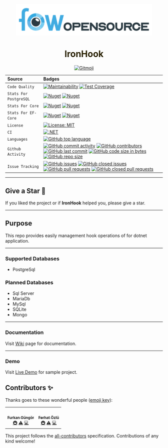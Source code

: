 <p align="center">
  <img src="https://github.com/FowApps/IronHook/raw/master/.github/fow.opensource.png" style="max-width:100%;" height="100" />
</p>

<h1 align="center" style="max-width:100%; color: #2b2301;" height="140" >
  IronHook
</h1>


<p align="center">
  <a href="https://gitmoji.carloscuesta.me">
    <img src="https://img.shields.io/badge/gitmoji-%20😜%20😍-FFDD67.svg?style=flat-square" alt="Gitmoji">
  </a> 
</p>


| Source     | Badges                |
| :------- | :------------------------- |
| `Code Quality` | [![Maintainability](https://api.codeclimate.com/v1/badges/488c665bd42410a26780/maintainability)](https://codeclimate.com/github/FowApps/IronHook/maintainability) [![Test Coverage](https://api.codeclimate.com/v1/badges/488c665bd42410a26780/test_coverage)](https://codeclimate.com/github/FowApps/IronHook/test_coverage)|
| `Stats For PostgreSQL` | [![Nuget](https://img.shields.io/nuget/dt/IronHook.PostgreSql?label=IronHook.PostgreSql%20Downloads)](https://www.nuget.org/packages/IronHook.PostgreSql/) [![Nuget](https://img.shields.io/nuget/v/IronHook.PostgreSql?label=IronHook.PostgreSql)](https://www.nuget.org/packages/IronHook.PostgreSql/) |
| `Stats For Core` | [![Nuget](https://img.shields.io/nuget/dt/IronHook.Core?label=IronHook.Core%20Downloads)](https://www.nuget.org/packages/IronHook.Core/) [![Nuget](https://img.shields.io/nuget/v/IronHook.Core?label=IronHook.Core)](https://www.nuget.org/packages/IronHook.Core/) |
| `Stats For EF-Core` | [![Nuget](https://img.shields.io/nuget/dt/IronHook.EntityFrameworkCore?label=IronHook.EntityFrameworkCore%20Downloads)](https://www.nuget.org/packages/IronHook.EntityFrameworkCore/) [![Nuget](https://img.shields.io/nuget/v/IronHook.EntityFrameworkCore?label=IronHook.EntityFrameworkCore)](https://www.nuget.org/packages/IronHook.EntityFrameworkCore/) |
| `License` | [![License: MIT](https://img.shields.io/badge/License-MIT-yellow.svg)](https://opensource.org/licenses/MIT)  |
| `CI` | [![.NET](https://github.com/FowApps/IronHook/actions/workflows/dotnet.yml/badge.svg)](https://github.com/FowApps/IronHook/actions/workflows/dotnet.yml)  |
| `Languages` | [![GitHub top language](https://img.shields.io/github/languages/top/FowApps/IronHook)](https://github.com/FowApps/IronHook/) |
| `Github Activity` | [![GitHub commit activity](https://img.shields.io/github/commit-activity/y/FowApps/IronHook)](https://github.com/FowApps/IronHook/graphs/commit-activity) [![GitHub contributors](https://img.shields.io/github/contributors/FowApps/IronHook)](https://github.com/FowApps/IronHook/graphs/contributors) [![GitHub last commit](https://img.shields.io/github/last-commit/FowApps/IronHook)](https://github.com/FowApps/IronHook/graphs/commit-activity) [![GitHub code size in bytes](https://img.shields.io/github/languages/code-size/FowApps/IronHook)](https://github.com/FowApps/IronHook/) [![GitHub repo size](https://img.shields.io/github/repo-size/FowApps/IronHook)](https://github.com/FowApps/IronHook/) |
| `Issue Tracking` | [![GitHub issues](https://img.shields.io/github/issues/FowApps/IronHook)](https://github.com/FowApps/IronHook/issues) [![GitHub closed issues](https://img.shields.io/github/issues-closed/FowApps/IronHook)](https://github.com/FowApps/IronHook/issues?q=is%3Aissue+is%3Aclosed) [![GitHub pull requests](https://img.shields.io/github/issues-pr/FowApps/IronHook)](https://github.com/FowApps/IronHook/pulls) [![GitHub closed pull requests](https://img.shields.io/github/issues-pr-closed/FowApps/IronHook)](https://github.com/FowApps/IronHook/pulls?q=is%3Apr+is%3Aclosed) |

***

## Give a Star 🌟
If you liked the project or if **IronHook** helped you, please give a star.

***

## Purpose
This repo provides easily management hook operations of for dotnet application.

***

### Supported Databases
- PostgreSql

### Planned Databases
- Sql Server
- MariaDb
- MySql
- SQLite
- Mongo

***


### Documentation
Visit [Wiki](https://github.com/FowApps/IronHook/wiki) page for documentation.

***
### Demo
Visit [Live Demo](https://iron-hook.herokuapp.com) for sample project.


## Contributors ✨

Thanks goes to these wonderful people ([emoji key](https://allcontributors.org/docs/en/emoji-key)):

<!-- ALL-CONTRIBUTORS-LIST:START - Do not remove or modify this section -->
<!-- prettier-ignore-start -->
<!-- markdownlint-disable -->
<table>
  <tr>
    <td align="center"><a href="https://furkangungor.krawl.me/"><img src="https://avatars.githubusercontent.com/u/47147484?v=4?s=100" width="100px;" alt=""/><br /><sub><b>Furkan Güngör</b></sub></a><br /><a href="#infra-furkandeveloper" title="Infrastructure (Hosting, Build-Tools, etc)">🚇</a> <a href="https://github.com/FowApps/IronHook/commits?author=furkandeveloper" title="Tests">⚠️</a> <a href="https://github.com/FowApps/IronHook/commits?author=furkandeveloper" title="Code">💻</a></td>
    <td align="center"><a href="https://github.com/ferhatozlu"><img src="https://avatars.githubusercontent.com/u/4699094?v=4?s=100" width="100px;" alt=""/><br /><sub><b>Ferhat Özlü</b></sub></a><br /><a href="#infra-ferhatozlu" title="Infrastructure (Hosting, Build-Tools, etc)">🚇</a> <a href="https://github.com/FowApps/IronHook/commits?author=ferhatozlu" title="Tests">⚠️</a> <a href="https://github.com/FowApps/IronHook/commits?author=ferhatozlu" title="Code">💻</a></td>
  </tr>
</table>

<!-- markdownlint-restore -->
<!-- prettier-ignore-end -->

<!-- ALL-CONTRIBUTORS-LIST:END -->

This project follows the [all-contributors](https://github.com/all-contributors/all-contributors) specification. Contributions of any kind welcome!
